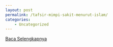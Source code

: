 ```yaml
---
layout: post
permalink: /tafsir-mimpi-sakit-menurut-islam/
categories:
    - Uncategorized
---
```


[Baca Selengkapnya](/04)